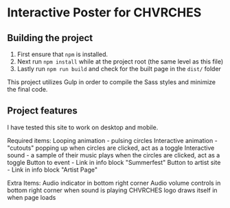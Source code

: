 # Interactive Poster for CHVRCHES

## Building the project

1. First ensure that `npm` is installed.
2. Next run `npm install` while at the project root (the same level as this file)
3. Lastly run `npm run build` and check for the built page in the `dist/` folder

This project utilizes Gulp in order to compile the Sass styles and minimize the final code.

## Project features

I have tested this site to work on desktop and mobile.

Required items:
Looping animation - pulsing circles
Interactive animation - "cutouts" popping up when circles are clicked, act as a toggle
Interactive sound - a sample of their music plays when the circles are clicked, act as a toggle
Button to event - Link in info block "Summerfest"
Button to artist site - Link in info block "Artist Page"

Extra Items:
Audio indicator in bottom right corner
Audio volume controls in bottom right corner when sound is playing
CHVRCHES logo draws itself in when page loads
